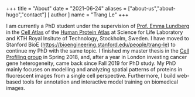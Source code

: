 +++
title = "About"
date = "2021-06-24"
aliases = ["about-us","about-hugo","contact"]
[ author ]
  name = "Trang Le"
+++

I am currently a PhD student under the supervision of [Prof. Emma Lundberg](https://se.linkedin.com/in/emma-lundberg-70a87b25) in the [Cell Atlas](https://www.proteinatlas.org/humanproteome/cell) of the [Human Protein Atlas](https://www.proteinatlas.org/) at Science for Life Laboratory and KTH Royal Insitute of Technology, Stockholm, Sweden. I have moved to Stanford BioE (https://bioengineering.stanford.edu/people/trang-le) to continue my PhD with the same topic. I finished my master thesis in the [Cell Profiling group](https://cellprofiling.org/) in Spring 2018, and, after a year in London investing cancer gene heterogeneity, came back since Fall 2019 for PhD study. My PhD mainly focuses on modelling and analyzing spatial patterns of proteins in fluorescent images from a single cell perspective. Furthermore, I build web-based tools for annotation and interactive model training on biomedical images.
